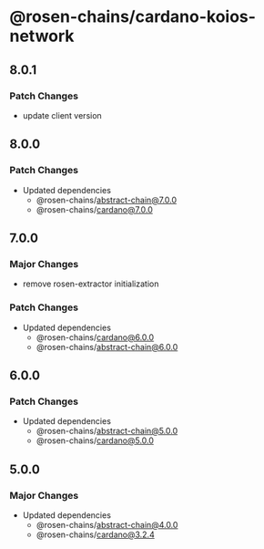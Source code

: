 # @rosen-chains/cardano-koios-network

## 8.0.1

### Patch Changes

- update client version

## 8.0.0

### Patch Changes

- Updated dependencies
  - @rosen-chains/abstract-chain@7.0.0
  - @rosen-chains/cardano@7.0.0

## 7.0.0

### Major Changes

- remove rosen-extractor initialization

### Patch Changes

- Updated dependencies
  - @rosen-chains/cardano@6.0.0
  - @rosen-chains/abstract-chain@6.0.0

## 6.0.0

### Patch Changes

- Updated dependencies
  - @rosen-chains/abstract-chain@5.0.0
  - @rosen-chains/cardano@5.0.0

## 5.0.0

### Major Changes

- Updated dependencies
  - @rosen-chains/abstract-chain@4.0.0
  - @rosen-chains/cardano@3.2.4

